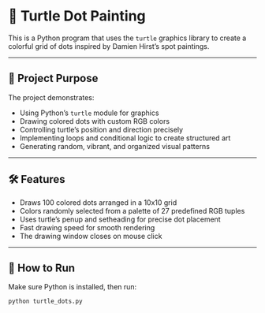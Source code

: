 # 🎨 Turtle Dot Painting

This is a Python program that uses the `turtle` graphics library to create a colorful grid of dots inspired by Damien Hirst’s spot paintings.

---

## 📌 Project Purpose

The project demonstrates:

- Using Python’s `turtle` module for graphics  
- Drawing colored dots with custom RGB colors  
- Controlling turtle’s position and direction precisely  
- Implementing loops and conditional logic to create structured art  
- Generating random, vibrant, and organized visual patterns  

---

## 🛠️ Features

- Draws 100 colored dots arranged in a 10x10 grid  
- Colors randomly selected from a palette of 27 predefined RGB tuples  
- Uses turtle’s penup and setheading for precise dot placement  
- Fast drawing speed for smooth rendering  
- The drawing window closes on mouse click  

---

## 🚀 How to Run

Make sure Python is installed, then run:

```bash
python turtle_dots.py
```
